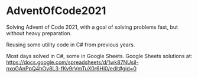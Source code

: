 # AdventOfCode2021

Solving Advent of Code 2021, with a goal of solving problems fast, but without heavy preparation.

Reusing some utility code in C# from previous years.

Most days solved in C#, some in Google Sheets. Google Sheets solutions at: https://docs.google.com/spreadsheets/d/1wk87NUsil-nxoGAnPpQ4hOv8L3-fKv9rVmTuX0r6Hi0/edit#gid=0


